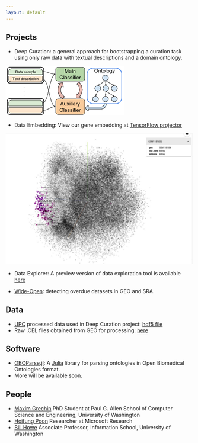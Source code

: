 ```yaml
---
layout: default
---
```


## Projects
* Deep Curation: a general approach for bootstrapping a curation task using only raw data with textual descriptions and a domain ontology.

![](DeepCurationDiagram.png)

* Data Embedding: View our gene embedding at [TensorFlow projector](http://projector.tensorflow.org/?config=http://homes.cs.washington.edu/~grechkin/proj/proj_scan_pca.json)

![](projector2.jpg)

* Data Explorer: A preview version of data exploration tool is available [here](https://homes.cs.washington.edu/~grechkin/metageo/ver2/)

* [Wide-Open](https://wideopen.github.io/datawatch/): detecting overdue datasets in GEO and SRA.

## Data
* [UPC](https://upc) processed data used in Deep Curation project: [hdf5 file](https://drive.google.com/file/d/0B9HcMitQmCtjSDQ3WWdIX1luaEE/view?usp=sharing)
* Raw .CEL files obtained from GEO for processing: [here](https://drive.google.com/file/d/0B9HcMitQmCtjOTN1T3dWS3VpdlE/view?usp=sharing)

## Software
* [OBOParse.jl](https://github.com/maximsch2/OBOParse.jl): A [Julia](https://julialang.org) library for parsing ontologies in Open Biomedical Ontologies format.
* More will be available soon.

## People
* [Maxim Grechin](https://homes.cs.washington.edu/~grechkin/)
  PhD Student at Paul G. Allen School of Computer Science and Engineering, University of Washington
* [Hoifung Poon](https://www.microsoft.com/en-us/research/people/hoifung/)
  Researcher at Microsoft Research
* [Bill Howe](https://faculty.washington.edu/billhowe/)
  Associate Professor, Information School, University of Washington
